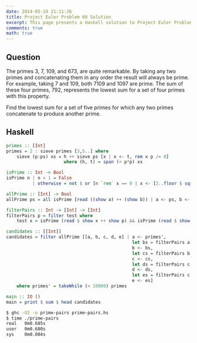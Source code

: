 ```yaml
---
date: 2014-05-19 21:11:26
title: Project Euler Problem 60 Solution
excerpt: This page presents a Haskell solution to Project Euler Problem 60.
comments: true
math: true
---
```



## Question

The primes 3, 7, 109, and 673, are quite remarkable. By taking any two
primes and concatenating them in any order the result will always be
prime. For example, taking 7 and 109, both 7109 and 1097 are prime. The
sum of these four primes, 792, represents the lowest sum for a set of
four primes with this property.

Find the lowest sum for a set of five primes for which any two primes
concatenate to produce another prime.







## Haskell

```haskell
primes :: [Int]
primes = 2 : sieve primes [3,5..] where
    sieve (p:ps) xs = h ++ sieve ps [x | x <- t, rem x p /= 0]
                      where (h, t) = span (< p*p) xs

isPrime :: Int -> Bool
isPrime n | n < 1 = False
          | otherwise = not $ or [n `rem` x == 0 | x <- [2..floor $ sqrt $ fromIntegral n]]

allPrime :: [Int] -> Bool
allPrime ps = all isPrime [read ((show a) ++ (show b)) | a <- ps, b <- ps, a /= b]

filterPairs :: Int -> [Int] -> [Int]
filterPairs p = filter test where
    test x = isPrime (read $ show x ++ show p) && isPrime (read $ show p ++ show x)

candidates :: [[Int]]
candidates = filter allPrime [[a, b, c, d, e] | a <- primes',
                                                let bs = filterPairs a $ dropWhile (<= a) primes',
                                                b <- bs,
                                                let cs = filterPairs b $ dropWhile (<= b) bs,
                                                c <- cs,
                                                let ds = filterPairs c $ dropWhile (<= c) cs,
                                                d <- ds,
                                                let es = filterPairs c $ dropWhile (<= d) ds,
                                                e <- es]
    where primes' = takeWhile (< 10000) primes

main :: IO ()
main = print $ sum $ head candidates
```


```bash
$ ghc -O2 -o prime-pairs prime-pairs.hs
$ time ./prime-pairs
real   0m0.685s
user   0m0.680s
sys    0m0.004s
```


